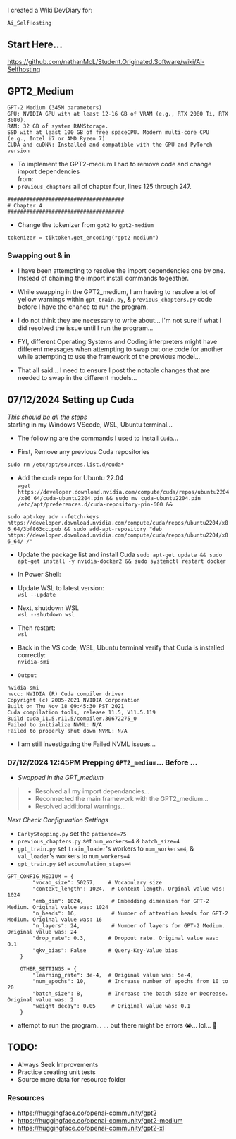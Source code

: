 I created a Wiki DevDiary for:
```
Ai_SelfHosting 
```
## Start Here...<br>
https://github.com/nathanMcL/Student.Originated.Software/wiki/Ai-Selfhosting<br>

## GPT2_Medium


```
GPT-2 Medium (345M parameters)
GPU: NVIDIA GPU with at least 12-16 GB of VRAM (e.g., RTX 2080 Ti, RTX 3080).
RAM: 32 GB of system RAMStorage.
SSD with at least 100 GB of free spaceCPU. Modern multi-core CPU (e.g., Intel i7 or AMD Ryzen 7)
CUDA and cuDNN: Installed and compatible with the GPU and PyTorch version
```

- To implement the GPT2-medium I had to remove code and change import dependencies<br>
 from:
- `previous_chapters` all of chapter four, lines 125 through 247.

```
#####################################
# Chapter 4
#####################################
```
- Change the tokenizer from `gpt2` to `gpt2-medium`

```
tokenizer = tiktoken.get_encoding("gpt2-medium")
```

### Swapping out & in
- I have been attempting to resolve the import dependencies one by one. Instead of chaining the import install commands togeather.
- While swapping in the GPT2_medium, I am having to resolve a lot of yellow warnings within `gpt_train.py`, & `previous_chapters.py` code before I have the chance to run the program.
- I do not think they are necessary to write about... I'm not sure if what I did resolved the issue until I run the program...
- FYI, different Operating Systems and Coding interpreters might have different messages when attempting to swap out one code for another while attempting to use the framework of the previous model...

- That all said... I need to ensure I post the notable changes that are needed to swap in the different models...

## 07/12/2024 Setting up Cuda
*This should be all the steps* <br>
starting in my Windows VScode, WSL, Ubuntu terminal...<br>
- The following are the commands I used to install `Cuda`...

- First, Remove any previous Cuda repositories
```
sudo rm /etc/apt/sources.list.d/cuda*
```
  
- Add the cuda repo for Ubuntu 22.04 <br>
```wget https://developer.download.nvidia.com/compute/cuda/repos/ubuntu2204/x86_64/cuda-ubuntu2204.pin && sudo mv cuda-ubuntu2204.pin /etc/apt/preferences.d/cuda-repository-pin-600 && ```

```sudo apt-key adv --fetch-keys https://developer.download.nvidia.com/compute/cuda/repos/ubuntu2204/x86_64/3bf863cc.pub && sudo add-apt-repository "deb https://developer.download.nvidia.com/compute/cuda/repos/ubuntu2204/x86_64/ /" ``` 

- Update the package list and install Cuda
```sudo apt-get update && sudo apt-get install -y nvidia-docker2 && sudo systemctl restart docker```

- In Power Shell:
- Update WSL to latest version: <br>
```wsl --update``` <br>
- Next, shutdown WSL <br>
```wsl --shutdown wsl``` <br>
- Then restart: <br>
```wsl``` <br>

- Back in the VS code, WSL, Ubuntu terminal verify that Cuda is installed correctly: <br>
```nvidia-smi``` <br>

- `Output` <br>

```
nvidia-smi
nvcc: NVIDIA (R) Cuda compiler driver
Copyright (c) 2005-2021 NVIDIA Corporation
Built on Thu_Nov_18_09:45:30_PST_2021
Cuda compilation tools, release 11.5, V11.5.119
Build cuda_11.5.r11.5/compiler.30672275_0
Failed to initialize NVML: N/A
Failed to properly shut down NVML: N/A
```
- I am still investigating the Failed NVML issues...


### 07/12/2024 12:45PM Prepping `GPT2_medium`... Before ...

- *Swapped in the GPT_medium*
> - Resolved all my import dependancies...<br>
> - Reconnected the main framework with the GPT2_medium...<br>
> - Resolved additional warnings...<br>

*Next Check Configuration Settings* <br>

- `EarlyStopping.py` set the `patience=75`
- `previous_chapters.py` set `num_workers=4` & `batch_size=4`
- `gpt_train.py` set `train_loader`'s workers to `num_workers=4`, & `val_loader`'s workers to `num_workers=4`
- `gpt_train.py` set `accumulation_steps=4`

```
GPT_CONFIG_MEDIUM = {
        "vocab_size": 50257,    # Vocabulary size
        "context_length": 1024,  # Context length. Orginal value was: 1024
        "emb_dim": 1024,         # Embedding dimension for GPT-2 Medium. Original value was: 1024
        "n_heads": 16,           # Number of attention heads for GPT-2 Medium. Original value was: 16
        "n_layers": 24,          # Number of layers for GPT-2 Medium. Original value was: 24
        "drop_rate": 0.3,       # Dropout rate. Original value was: 0.1
        "qkv_bias": False       # Query-Key-Value bias
    }

    OTHER_SETTINGS = {
        "learning_rate": 3e-4,  # Original value was: 5e-4,
        "num_epochs": 10,       # Increase number of epochs from 10 to 20
        "batch_size": 8,        # Increase the batch size or Decrease. Original value was: 2
        "weight_decay": 0.05     # Original value was: 0.1
    }

```
 
- attempt to run the program... ... but there might be errors 😭... lol... 🥹








  

## TODO:
- Always Seek Improvements
- Practice creating unit tests
- Source more data for resource folder

### Resources

- https://huggingface.co/openai-community/gpt2
- https://huggingface.co/openai-community/gpt2-medium
- https://huggingface.co/openai-community/gpt2-xl



